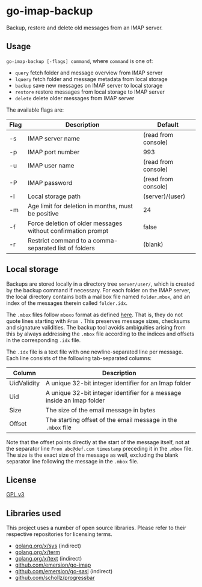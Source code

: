 # go-imap-backup

Backup, restore and delete old messages from an IMAP server.


## Usage

`go-imap-backup [-flags] command`, where `command` is one of:

* `query` fetch folder and message overview from IMAP server
* `lquery` fetch folder and message metadata from local storage
* `backup` save new messages on IMAP server to local storage
* `restore` restore messages from local storage to IMAP server
* `delete` delete older messages from IMAP server

The available flags are:

| Flag  | Description         | Default             |
|-------|---------------------|---------------------|
| -s    | IMAP server name    | (read from console) |
| -p    | IMAP port number    | 993                 |
| -u    | IMAP user name      | (read from console) |
| -P    | IMAP password       | (read from console) |
| -l    | Local storage path  | (server)/(user)     |
| -m    | Age limit for deletion in months, must be positive | 24 | 
| -f    | Force deletion of older messages without confirmation prompt | false |
| -r    | Restrict command to a comma-separated list of folders | (blank) | 


## Local storage

Backups are stored locally in a directory tree `server/user/`, which is created by the backup command if necessary. For each folder on the IMAP server, the local directory contains both a mailbox file named `folder.mbox`, and an index of the messages therein called `folder.idx`. 

The `.mbox` files follow `mboxo` format as defined [here](https://en.wikipedia.org/wiki/Mbox). That is, they do not quote lines starting with `From `. This preserves message sizes, checksums and signature validities. The backup tool avoids ambiguities arising from this by always addressing the `.mbox` file according to the indices and offsets in the corresponding `.idx` file.

The `.idx` file is a text file with one newline-separated line per message. Each line consists of the following tab-separated columns:

| Column | Description |
|--------|-------------|
| UidValidity | A unique 32-bit integer identifier for an Imap folder |
| Uid         | A unique 32-bit integer identifier for a message inside an Imap folder |
| Size        | The size of the email message in bytes |
| Offset      | The starting offset of the email message in the `.mbox` file |

Note that the offset points directly at the start of the message itself, not at the separator line `From abc@def.com timestamp` preceding it in the `.mbox` file. The size is the exact size of the message as well, excluding the blank separator line following the message in the `.mbox` file.


## License

[GPL v3](https://www.gnu.org/licenses/gpl-3.0.en.html)


## Libraries used

This project uses a number of open source libraries. Please refer to their respective
repositories for licensing terms.

* [golang.org/x/sys](https://golang.org/x/sys) (indirect)
* [golang.org/x/term](https://golang.org/x/term)
* [golang.org/x/text](https://golang.org/x/text) (indirect)
* [github.com/emersion/go-imap](https://github.com/emersion/go-imap)
* [github.com/emersion/go-sasl](https://github.com/emersion/go-sasl) (indirect)
* [github.com/schollz/progressbar](https://github.com/schollz/progressbar)